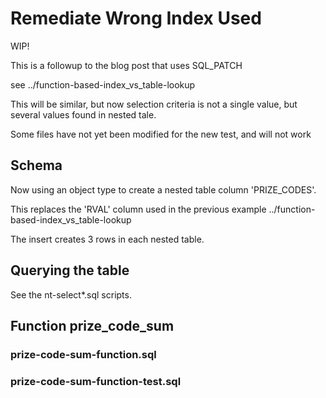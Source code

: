 Remediate Wrong Index Used
==========================

WIP!

This is a followup to the blog post that uses SQL_PATCH

see ../function-based-index_vs_table-lookup

This will be similar, but now selection criteria is not a single value, but several values found in nested tale.

Some files have not yet been modified for the new test, and will not work

## Schema

Now using an object type to create a nested table column 'PRIZE_CODES'.

This replaces the 'RVAL' column used in the previous example
  ../function-based-index_vs_table-lookup

The insert creates 3 rows in each nested table.

## Querying the table

See the nt-select*.sql scripts.

## Function prize_code_sum

### prize-code-sum-function.sql

### prize-code-sum-function-test.sql



